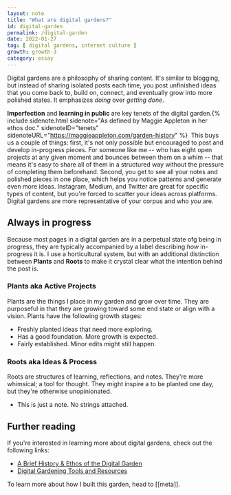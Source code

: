 ```yaml
---
layout: note
title: "What are digital gardens?"
id: digital-garden
permalink: /digital-garden
date: 2022-01-27
tag: [ digital gardens, internet culture ]
growth: growth-3
category: essay
---
```


<span class="newthought">Digital gardens</span> are a philosophy of sharing content. It's similar to blogging, but instead of sharing isolated posts each time, you post unfinished ideas that you come back to, build on, connect, and eventually grow into more polished states. It emphasizes *doing* over *getting done*.

**Imperfection** and **learning in public** are key tenets of the digital garden.{% include sidenote.html sidenote="As defined by Maggie Appleton in her ethos doc." sidenoteID="tenets" sidenoteURL="https://maggieappleton.com/garden-history" %} &nbsp;This buys us a couple of things: first, it's not only possible but encouraged to post and develop in-progress pieces. For someone like me -- who has eight open projects at any given moment and bounces between them on a whim -- that means it's easy to share all of them in a structured way without the pressure of completing them beforehand. Second, you get to see all your notes and polished pieces in one place, which helps you notice patterns and generate even more ideas. Instagram, Medium, and Twitter are great for specific types of content, but you're forced to scatter your ideas across platforms. Digital gardens are more representative of your corpus and who *you* are. 

## Always in progress

Because most pages in a digital garden are in a perpetual state ofg being in progress, they are typically accompanied by a label describing *how* in-progress it is. I use a horticultural system, but with an additional distinction between **Plants** and **Roots** to make it crystal clear what the intention behind the post is.

### Plants <span class="newthought">aka</span> Active Projects

Plants are the things I place in my garden and grow over time. They are purposeful in that they are growing toward some end state or align with a vision. Plants have the following growth stages: 

<ul class="list-x sans">
    <li><span class="tag tag-gr1 sans no-margin-left"></span> Freshly planted ideas that need more exploring.</li>
    <li><span class="tag tag-gr2 sans no-margin-left"></span> Has a good foundation. More growth is expected.</li>
    <li><span class="tag tag-gr3 sans no-margin-left"></span> Fairly established. Minor edits might still happen. </li>
</ul>

### Roots <span class="newthought">aka</span> Ideas & Process

Roots are structures of learning, reflections, and notes. They're more whimsical; a tool for thought. They might inspire a <span class="tag tag-gr1 sans no-margin-left"></span> to be planted one day, but they're otherwise unopinionated.

<ul class="list-x sans">
    <li><span class="tag tag-grx sans no-margin-left"></span> This is just a note. No strings attached.</li>
</ul>

## Further reading

If you're interested in learning more about digital gardens, check out the following links:

- [A Brief History & Ethos of the Digital Garden](https://maggieappleton.com/garden-history)
- [Digital Gardening Tools and Resources](https://github.com/MaggieAppleton/digital-gardeners)

To learn more about how I built this garden, head to [[meta]].